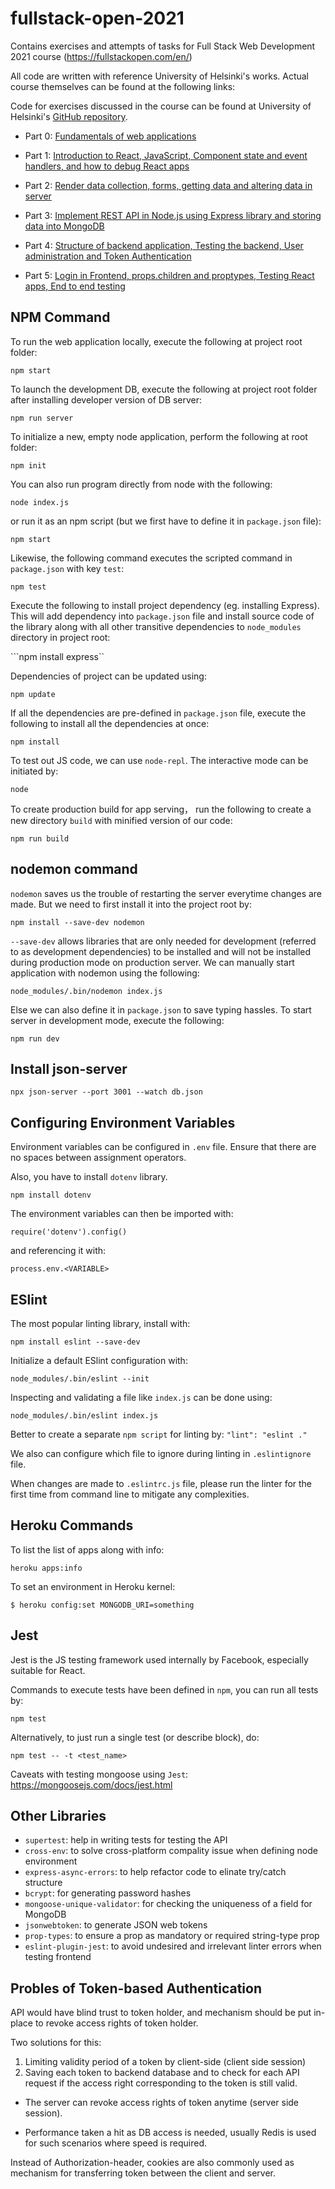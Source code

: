 # fullstack-open-2021
Contains exercises and attempts of tasks for Full Stack Web Development 2021 course (https://fullstackopen.com/en/)

All code are written with reference University of Helsinki's works. Actual course themselves can be found at the following links:

Code for exercises discussed in the course can be found at University of Helsinki's [GitHub repository](https://github.com/fullstack-hy/).

- Part 0: [Fundamentals of web applications](https://fullstackopen.com/en/part0/fundamentals_of_web_app)
- Part 1: [Introduction to React, JavaScript, Component state and event handlers, and how to debug React apps](https://fullstackopen.com/en/part1)
- Part 2: [Render data collection, forms, getting data and altering data in server](https://fullstackopen.com/en/part2)
- Part 3: [Implement REST API in Node.js using Express library and storing data into MongoDB](https://fullstackopen.com/en/part3)
- Part 4: [Structure of backend application, Testing the backend, User administration and Token Authentication](https://fullstackopen.com/en/part4)

- Part 5: [Login in Frontend, props.children and proptypes, Testing React apps, End to end testing](https://fullstackopen.com/en/part5)

## NPM Command

To run the web application locally, execute the following at project root folder:

```npm start```

To launch the development DB, execute the following at project root folder after installing developer version of DB server:

```npm run server```

To initialize a new, empty node application, perform the following at root folder:

```npm init```

You can also run program directly from node with the following:

```node index.js```

or run it as an npm script (but we first have to define it in `package.json` file):

```npm start```

Likewise, the following command executes the scripted command in `package.json` with key `test`:

```npm test```

Execute the following to install project dependency (eg. installing Express). This will add dependency into `package.json` file and install source code of the library along with all other transitive dependencies to `node_modules` directory in project root:

```npm install express``

Dependencies of project can be updated using:

```npm update```

If all the dependencies are pre-defined in `package.json` file, execute the following to install all the dependencies at once:

```npm install```

To test out JS code, we can use `node-repl`. The interactive mode can be initiated by:

```node```

To create production build for app serving， run the following to create a new directory `build` with minified version of our code:

```npm run build```

## nodemon command

`nodemon` saves us the trouble of restarting the server everytime changes are made. But we need to first install it into the project root by:

```npm install --save-dev nodemon```

`--save-dev` allows libraries that are only needed for development (referred to as development dependencies) to be installed and will not be installed during production mode on production server. We can manually start application with nodemon using the following:

```node_modules/.bin/nodemon index.js```

Else we can also define it in `package.json` to save typing hassles. To start server in development mode, execute the following:

```npm run dev```

## Install json-server
```npx json-server --port 3001 --watch db.json```

## Configuring Environment Variables

Environment variables can be configured in `.env` file. Ensure that there are no spaces between assignment operators.

Also, you have to install `dotenv` library.

```npm install dotenv```

The environment variables can then be imported with:

```require('dotenv').config()```

and referencing it with:

```process.env.<VARIABLE>```

## ESlint

The most popular linting library, install with:

```npm install eslint --save-dev```

Initialize a default ESlint configuration with:

```node_modules/.bin/eslint --init```

Inspecting and validating a file like `index.js` can be done using:

```node_modules/.bin/eslint index.js```

Better to create a separate `npm script` for linting by:
```"lint": "eslint ."```

We also can configure which file to ignore during linting in `.eslintignore` file.

When changes are made to `.eslintrc.js` file, please run the linter for the first time from command line to mitigate any complexities.

## Heroku Commands

To list the list of apps along with info:

```heroku apps:info```

To set an environment in Heroku kernel:

```$ heroku config:set MONGODB_URI=something```

## Jest

Jest is the JS testing framework used internally by Facebook, especially suitable for React.

Commands to execute tests have been defined in `npm`, you can run all tests by:

```npm test```

Alternatively, to just run a single test (or describe block), do:

```npm test -- -t <test_name>```

Caveats with testing mongoose using `Jest`: https://mongoosejs.com/docs/jest.html

## Other Libraries

- `supertest`: help in writing tests for testing the API
- `cross-env`: to solve cross-platform compality issue when defining node environment
- `express-async-errors`: to help refactor code to elinate try/catch structure
- `bcrypt`: for generating password hashes
- `mongoose-unique-validator`: for checking the uniqueness of a field for MongoDB
- `jsonwebtoken`: to generate JSON web tokens
- `prop-types`: to ensure a prop as mandatory or required string-type prop
- `eslint-plugin-jest`: to avoid undesired and irrelevant linter errors when testing frontend

## Probles of Token-based Authentication

API would have blind trust to token holder, and mechanism should be put in-place to revoke access rights of token holder.

Two solutions for this:
1. Limiting validity period of a token by client-side (client side session)
2. Saving each token to backend database and to check for each API request if the access right corresponding to the token is still valid.
+ The server can revoke access rights of token anytime (server side session).
- Performance taken a hit as DB access is needed, usually Redis is used for such scenarios where speed is required.

Instead of Authorization-header, cookies are also commonly used as mechanism for transferring token between the client and server.